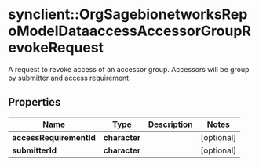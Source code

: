 # synclient::OrgSagebionetworksRepoModelDataaccessAccessorGroupRevokeRequest

A request to revoke access of an accessor group. Accessors will be group by submitter and access requirement.

## Properties
Name | Type | Description | Notes
------------ | ------------- | ------------- | -------------
**accessRequirementId** | **character** |  | [optional] 
**submitterId** | **character** |  | [optional] 



